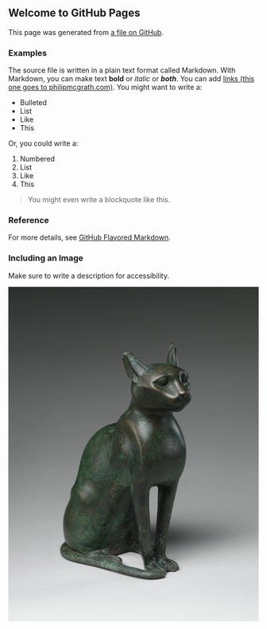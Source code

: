 ## Welcome to GitHub Pages

This page was generated from [a file on GitHub](https://github.com/LiberalArtist/github-pages-experiments/blob/main/docs/index.md).

### Examples

The source file is written in a plain text format called Markdown.
With Markdown, you can make text **bold** or _italic_ or ***both***.
You can add [links (this one goes to philipmcgrath.com)](https://philipmcgrath.com).
You might want to write a:

- Bulleted
- List
- Like
- This

Or, you could write a:

1. Numbered
2. List
3. Like
4. This

> You might even write
> a blockquote like this.

###  Reference

For more details, see [GitHub Flavored Markdown](https://guides.github.com/features/mastering-markdown/).

### Including an Image

Make sure to write a description for accessibility.

![Egyptian cat statuette: Metropolitan Museum of Art 56.16.1](DP245141.jpg)

